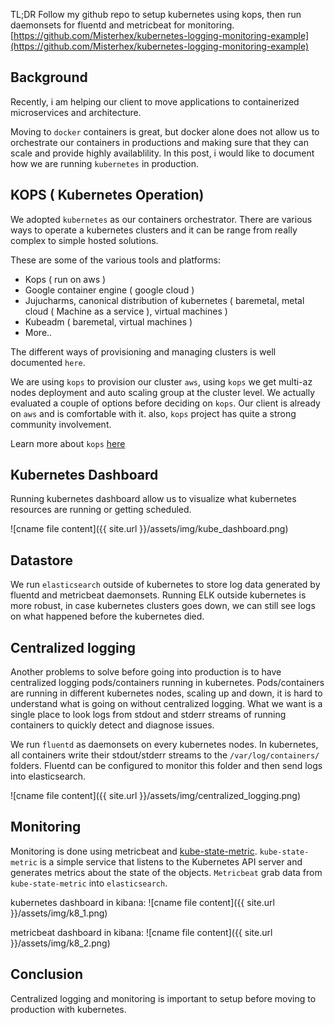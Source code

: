 TL;DR 
Follow my github repo to setup kubernetes using kops, then run daemonsets for fluentd and metricbeat for monitoring.
[https://github.com/Misterhex/kubernetes-logging-monitoring-example](https://github.com/Misterhex/kubernetes-logging-monitoring-example)

## Background
Recently, i am helping our client to move applications to containerized microservices and architecture.

Moving to `docker` containers is great, but docker alone does not allow us to orchestrate our containers in productions and making sure that they can scale and provide highly availablility. In this post, i would like to document how we are running `kubernetes` in production.

## KOPS ( Kubernetes Operation)

We adopted `kubernetes` as our containers orchestrator. There are various ways to operate a kubernetes clusters and it can be range from really complex to simple hosted solutions.

These are some of the various tools and platforms:

- Kops ( run on aws )
- Google container engine ( google cloud )
- Jujucharms, canonical distribution of kubernetes ( baremetal, metal cloud ( Machine as a service ), virtual machines )
- Kubeadm ( baremetal, virtual machines )
- More..

The different ways of provisioning and managing clusters is well documented `here`.

We are using `kops` to provision our cluster `aws`, using `kops` we get multi-az nodes deployment and auto scaling group at the cluster level. We actually evaluated a couple of options before deciding on `kops`. Our client is already on `aws` and is comfortable with it. also, `kops` project has quite a strong community involvement.

Learn more about `kops` [here](https://github.com/kubernetes/kops)

## Kubernetes Dashboard

Running kubernetes dashboard allow us to visualize what kubernetes resources are running or getting scheduled.

![cname file content]({{ site.url }}/assets/img/kube_dashboard.png)

## Datastore

We run `elasticsearch` outside of kubernetes to store log data generated by fluentd and metricbeat daemonsets. Running ELK outside kubernetes is more robust, in case kubernetes clusters goes down, we can still see logs on what happened before the kubernetes died.

## Centralized logging

Another problems to solve before going into production is to have centralized logging pods/containers running in kubernetes. Pods/containers are running in different kubernetes nodes, scaling up and down, it is hard to understand what is going on without centralized logging. What we want is a single place to look logs from stdout and stderr streams of running containers to quickly detect and diagnose issues.

We run `fluentd` as daemonsets on every kubernetes nodes. In kubernetes, all containers write their stdout/stderr streams to the `/var/log/containers/` folders. Fluentd can be configured to monitor this folder and then send logs into elasticsearch.

![cname file content]({{ site.url }}/assets/img/centralized_logging.png)

## Monitoring

Monitoring is done using metricbeat and [kube-state-metric](https://github.com/kubernetes/kube-state-metrics). `kube-state-metric` is a simple service that listens to the Kubernetes API server and generates metrics about the state of the objects. `Metricbeat` grab data from `kube-state-metric` into `elasticsearch`.

kubernetes dashboard in kibana:
![cname file content]({{ site.url }}/assets/img/k8_1.png)

metricbeat dashboard in kibana:
![cname file content]({{ site.url }}/assets/img/k8_2.png)

## Conclusion

Centralized logging and monitoring is important to setup before moving to production with kubernetes.